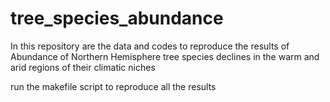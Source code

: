 # tree_species_abundance
In this repository are the data and codes to reproduce the results of Abundance of Northern Hemisphere tree species declines in the warm and arid regions of their climatic niches

run the makefile script to reproduce all the results
